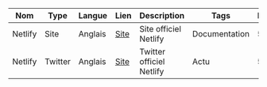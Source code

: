 | Nom     | Type    | Langue  | Lien                                | Description              | Tags          | Note |
| ------- | ------- | ------- | ----------------------------------- | ------------------------ | ------------- | ---- |
| Netlify | Site    | Anglais | [Site](https://docs.netlify.com/)   | Site officiel Netlify    | Documentation | 5    |
| Netlify | Twitter | Anglais | [Site](https://twitter.com/Netlify) | Twitter officiel Netlify | Actu          | 5    |
